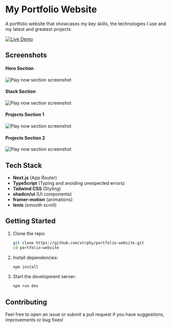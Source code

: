 # My Portfolio Website

A portfolio website that showcases my key skills, the technologies I use and my latest and greatest projects

[![Live Demo](https://img.shields.io/badge/Live-Demo-brightgreen?style=for-the-badge&logo=netlify)](https://portfolio-website-five-indol-35.vercel.app/)

## Screenshots

#### Hero Section
![Play now section screenshot](https://github.com/user-attachments/assets/b3a91fdc-5044-4443-b6c0-4f15dbfdedd8)

#### Stack Section
![Play now section screenshot](https://github.com/user-attachments/assets/394315ce-37a5-42ab-afb6-5d989b4c94cd)

#### Projects Section 1
![Play now section screenshot](https://github.com/user-attachments/assets/08e09f09-aa3a-4492-af86-64dba0581ae9)

#### Projects Section 2
![Play now section screenshot](https://github.com/user-attachments/assets/cdb83f0c-5c66-46fb-b4f3-7dbdb01f14dc)

## Tech Stack

- **Next.js** (App Router)
- **TypeScript** (Typing and avoiding unexpected errors)
- **Tailwind CSS** (Styling)
- **shadcn/ui** (UI components)
- **framer-motion** (animations)
- **lenis** (smooth scroll)


## Getting Started

1. Clone the repo:
   ```bash
   git clone https://github.com/xtrphy/portfolio-website.git
   cd portfolio-website
   ```

2. Install dependencies:
   ```bash
   npm install
   ```

3. Start the development server:
   ```bash
   npm run dev
   ```

## Contributing

Feel free to open an issue or submit a pull request if you have suggestions, improvements or bug fixes!
